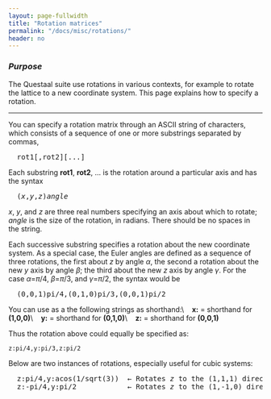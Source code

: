 ```yaml
---
layout: page-fullwidth
title: "Rotation matrices" 
permalink: "/docs/misc/rotations/"
header: no
---
```


### _Purpose_

The Questaal suite use rotations in various contexts,
for example to rotate the lattice to a new coordinate system.
This page explains how to specify a rotation.

_____________________________________________________________

You can specify a rotation matrix through an ASCII string of
characters, which consists of a sequence of one or more substrings
separated by commas,

<pre>
  rot1[,rot2][...]
</pre>

Each substring **rot1**, **rot2**, ...  is the rotation around a particular axis and has the syntax

<pre>
  (<i>x</i>,<i>y</i>,<i>z</i>)<i>angle</i>
</pre>

*x*, *y*, and *z* are three real numbers specifying an axis about which to
rotate; *angle* is the size of the rotation, in radians.   There should be no spaces in the string.

Each successive substring specifies a rotation about the new coordinate
system.  As a special case, the Euler angles are defined as a sequence
of three rotations, the first about <i>z</i> by angle <i>&alpha;</i>,
the second a rotation about the new
<i>y</i> axis by angle <i>&beta;</i>; the third about the new <i>z</i> axis by
angle <i>&gamma;</i>.  For the case <i>&alpha;</i>=<i>&pi;</i>/4, <i>&beta;</i>=<i>&pi;</i>/3, and <i>&gamma;</i>=<i>&pi;</i>/2, the
syntax would be

<pre>
  (0,0,1)pi/4,(0,1,0)pi/3,(0,0,1)pi/2
</pre>

You can use as a the following strings as shorthand:\\
&nbsp;&nbsp;  **x:** = shorthand for **(1,0,0)**\\
&nbsp;&nbsp;  **y:** = shorthand for **(0,1,0)**\\
&nbsp;&nbsp;  **z:** = shorthand for **(0,0,1)**

Thus the rotation above could equally be specified as:

~~~
z:pi/4,y:pi/3,z:pi/2
~~~

Below are two instances of rotations, especially useful for cubic systems:

<pre>
  z:pi/4,y:acos(1/sqrt(3))  &larr; Rotates <i>z</i> to the (1,1,1) direction
  z:-pi/4,y:pi/2            &larr; Rotates <i>z</i> to the (1,-1,0) direction
</pre>
